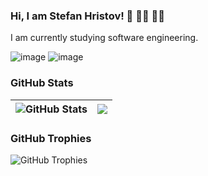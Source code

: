 ### Hi, I am Stefan Hristov! 👋 👨‍🎓 👨‍🎓
I am currently studying software engineering.

![image](https://github.com/StefanHristov1997/StefanHristov1997/assets/133797718/170d9e6e-d994-475a-8297-010f6a3ce9c1)
![image](https://github.com/StefanHristov1997/StefanHristov1997/assets/133797718/797581d2-e266-47dc-b68b-ada169897967)


### GitHub Stats
| <img align="center" src="https://github-readme-stats.vercel.app/api?username=StefanHristov1997&count_private=true&show_icons=true&include_all_commits=true&hide_border=true&hide=contribs" alt="GitHub Stats" /> | <img align="center" src="https://github-readme-stats.vercel.app/api/top-langs/?username=StefanHristov1997&layout=compact&hide_border=true" /> |
| ------------- | ------------- |
### GitHub Trophies
<img align="center" src="https://github-profile-trophy.vercel.app/?username=StefanHristov1997&rank=-C,-B" alt="GitHub Trophies" />
